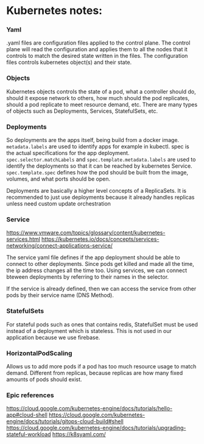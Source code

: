 # Kubernetes notes:

### Yaml
.yaml files are configuration files applied to the control plane. The control
plane will read the configuration and applies them to all the nodes that it
controls to match the desired state written in the files. The configuration files
controls kubernetes object(s) and their state.

### Objects
Kubernetes objects controls the state of a pod, what a controller should do,
should it expose network to others, how much should the pod replicates, should
a pod replicate to meet resource demand, etc. There are many types of objects
such as Deployments, Services, StatefulSets, etc.

### Deployments
So deployments are the apps itself, being build from a docker image.
`metadata.labels` are used to identify apps for example in kubectl.
spec is the actual specifications for the app deployment.
`spec.selector.matchLabels` and `spec.template.metadata.labels` are used to
identify the deployments so that it can be reached by kubernetes Service.
`spec.template.spec` defines how the pod should be built from the image, volumes,
and what ports should be open.

Deployments are basically a higher level concepts of a ReplicaSets. It is
recommended to just use deployments because it already handles replicas unless
need custom update orchestration

### Service
https://www.vmware.com/topics/glossary/content/kubernetes-services.html
https://kubernetes.io/docs/concepts/services-networking/connect-applications-service/

The service yaml file defines if the app deployment should be able to connect
to other deployments. Since pods get killed and made all the time, the ip
address changes all the time too. Using services, we can connect bteween
deployments by referring to their names in the selector.

If the service is already defined, then we can access the service from other
pods by their service name (DNS Method).

### StatefulSets
For stateful pods such as ones that contains redis, StatefulSet must be used
instead of a deployment which is stateless. This is not used in our application
because we use firebase.

### HorizontalPodScaling
Allows us to add more pods if a pod has too much resource usage to match demand.
Different from replicas, because replicas are how many fixed amounts of pods
should exist.

### Epic references
https://cloud.google.com/kubernetes-engine/docs/tutorials/hello-app#cloud-shell
https://cloud.google.com/kubernetes-engine/docs/tutorials/gitops-cloud-build#shell
https://cloud.google.com/kubernetes-engine/docs/tutorials/upgrading-stateful-workload
https://k8syaml.com/
